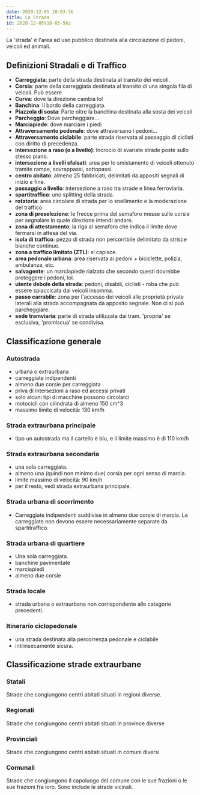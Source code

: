 ```yaml
---
date: 2020-12-05 18:03:56
title: La Strada
id: 2020-12-05t18-03-56z
---
```


La 'strada' è l'area ad uso pubblico destinata alla circolazione di pedoni,
veicoli ed animali.

## Definizioni Stradali e di Traffico

- **Carreggiata**: parte della strada destinata al transito dei veicoli.
- **Corsia**: parte della carreggiata destinata al transito di una singola fila
  di veicoli. Può essere
- **Curva**: dove la direzione cambia lol
- **Banchina**: Il bordo della carreggiata.
- **Piazzola di sosta**: Parte oltre la banchina destinata alla sosta dei
  veicoli
- **Parcheggio**: Dove parcheggiare...
- **Marciapiede**: dove marciare i piedi
- **Attraversamento pedonale**: dove attraversano i pedoni...
- **Attraversamento ciclabile**: parte strada riservata al passaggio di ciclisti
  con diritto di precedenza.
- **intersezione a raso (o a livello)**: Incrocio di svariate strade poste sullo
  stesso piano.
- **intersezione a livelli sfalsati**: area per lo smistamento di veicoli
  ottenuto tramite rampe, sovrappassi, sottopassi.
- **centro abitato**: almeno 25 fabbricati, delimitati da appositi segnali di
  inizio e fine.
- **passaggio a livello**: intersezione a raso tra strade e linea ferroviaria.
- **spartitraffico**: uno splitting della strada.
- **rotatoria**: area circolare di strada per lo snellimento e la moderazione
  del traffico
- **zona di preselezione**: le frecce prima del semaforo messe sulle corsie per
  segnalare in quale direzione intendi andare.
- **zona di attestamento**: la riga al semaforo che indica il limite dove
  fermarsi in attesa del via.
- **isola di traffico**: pezzo di strada non percorribile delimitato da strisce
  bianche continue.
- **zona a traffico limitato (ZTL)**: si capisce.
- **area pedonale urbana**: area riservata ai pedoni + biciclette, polizia,
  ambulanza, etc.
- **salvagente**: un marciapiede rialzato che secondo questi dovrebbe proteggere
  i pedoni, lol.
- **utente debole della strada**: pedoni, disabili, ciclisti - roba che può
  essere spiaccicata dai veicoli insomma.
- **passo carrabile**: zona per l'accesso dei veicoli alle proprietà private
  laterali alla strada accompagnata da apposito segnale. Non ci si può
  parcheggiare.
- **sede tramviaria**: parte di strada utilizzata dai tram. 'propria' se
  esclusiva, 'promiscua' se condivisa.

## Classificazione generale

### Autostrada

- urbana o extraurbana
- carreggiate indipendenti
- almeno due corsie per carreggiata
- priva di intersezioni a raso ed accessi privati
- solo alcuni tipi di macchine possono circolarci
- motocicli con cilindrata di almeno 150 cm^3
- massimo limite di velocità: 130 km/h

### Strada extraurbana principale

- tipo un autostrada ma il cartello è blu, e il limite massimo è di 110 km/h

### Strada extraurbana secondaria

- una sola carreggiata.
- almeno una (quindi non minimo due) corsia per ogni senso di marcia.
- limite massimo di velocità: 90 km/h
- per il resto, vedi strada extraurbana principale.

### Strada urbana di scorrimento

- Carreggiate indipendenti suddivise in almeno due corsie di marcia. Le
  carreggiate non devono essere necessariamente separate da spartitraffico.

### Strada urbana di quartiere

- Una sola carreggiata.
- banchine pavimentate
- marciapiedi
- almeno due corsie

### Strada locale

- strada urbana o extraurbana non corrispondente alle categorie precedenti.

### Itinerario ciclopedonale

- una strada destinata alla percorrenza pedonale e ciclabile
- intrinsecamente sicura.

## Classificazione strade extraurbane

### Statali

Strade che congiungono centri abitati situati in regioni diverse.

### Regionali

Strade che congiungono centri abitati situati in province diverse

### Provinciali

Strade che congiungono centri abitati situati in comuni diversi

### Comunali

Strade che congiungono il capoluogo del comune con le sue frazioni o le sue
frazioni fra loro. Sono include le strade vicinali.
